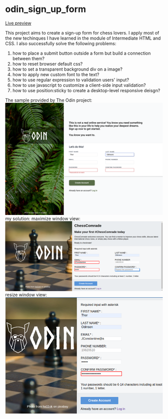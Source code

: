 # odin_sign_up_form

[Live preview](https://maxim55069633.github.io/odin_sign_up_form/)

This project aims to create a sign-up form for chess lovers. I apply most of the new techinques I have learned in the module of Intermediate HTML and CSS. I also successfully solve the following problems:
1. how to place a submit button outside a form but build a connection between them?
2. how to reset browser default css?
3. how to set a transparent background div on a image?
4. how to apply new custom font to the text?
5. how to use regular expression to validation users' input?
6. how to use javascript to customize a client-side input validation?
7. how to use position:sticky to create a desktop-level responsive deisgn?

The sample provided by The Odin project:
![Odin sign-up form sample](./images/sign-up-form_sample.png)
my solution:
maximize window view:
![my sign-up form 1](./images/signupform_1.png)
resize window view:
![my sign-up form 2](./images/signupform_2.png)

